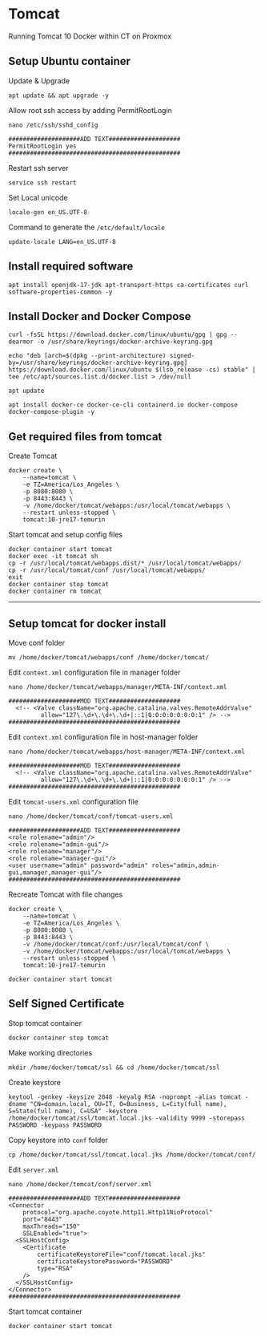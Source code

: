 # Tomcat
Running Tomcat 10 Docker within CT on Proxmox

## Setup Ubuntu container
Update & Upgrade
```
apt update && apt upgrade -y
```
Allow root ssh access by adding PermitRootLogin
```
nano /etc/ssh/sshd_config

####################ADD TEXT####################
PermitRootLogin yes
################################################
```
Restart ssh server
```
service ssh restart
```
Set Local unicode
```
locale-gen en_US.UTF-8
```
Command to generate the ```/etc/default/locale```
```
update-locale LANG=en_US.UTF-8
```
## Install required software
```
apt install openjdk-17-jdk apt-transport-https ca-certificates curl software-properties-common -y
```

## Install Docker and Docker Compose
```
curl -fsSL https://download.docker.com/linux/ubuntu/gpg | gpg --dearmor -o /usr/share/keyrings/docker-archive-keyring.gpg

echo "deb [arch=$(dpkg --print-architecture) signed-by=/usr/share/keyrings/docker-archive-keyring.gpg] https://download.docker.com/linux/ubuntu $(lsb_release -cs) stable" | tee /etc/apt/sources.list.d/docker.list > /dev/null

apt update

apt install docker-ce docker-ce-cli containerd.io docker-compose docker-compose-plugin -y
```



## Get required files from tomcat
Create Tomcat 
```
docker create \
	--name=tomcat \
	-e TZ=America/Los_Angeles \
	-p 8080:8080 \
	-p 8443:8443 \
	-v /home/docker/tomcat/webapps:/usr/local/tomcat/webapps \
	--restart unless-stopped \
	tomcat:10-jre17-temurin
```
	
Start tomcat and setup config files
```
docker container start tomcat
docker exec -it tomcat sh
cp -r /usr/local/tomcat/webapps.dist/* /usr/local/tomcat/webapps/
cp -r /usr/local/tomcat/conf /usr/local/tomcat/webapps/
exit
docker container stop tomcat
docker container rm tomcat
```
---

## Setup tomcat for docker install

Move conf folder
```
mv /home/docker/tomcat/webapps/conf /home/docker/tomcat/
```

Edit ```context.xml``` configuration file in manager folder
```
nano /home/docker/tomcat/webapps/manager/META-INF/context.xml

####################MOD TEXT####################
  <!-- <Valve className="org.apache.catalina.valves.RemoteAddrValve"
         allow="127\.\d+\.\d+\.\d+|::1|0:0:0:0:0:0:0:1" /> -->
################################################
```
Edit ```context.xml``` configuration file in host-manager folder
```
nano /home/docker/tomcat/webapps/host-manager/META-INF/context.xml

####################MOD TEXT####################
  <!-- <Valve className="org.apache.catalina.valves.RemoteAddrValve"
         allow="127\.\d+\.\d+\.\d+|::1|0:0:0:0:0:0:0:1" /> -->
################################################
```

Edit ```tomcat-users.xml``` configuration file
```         
nano /home/docker/tomcat/conf/tomcat-users.xml

####################ADD TEXT####################
<role rolename="admin"/>
<role rolename="admin-gui"/>
<role rolename="manager"/>
<role rolename="manager-gui"/>
<user username="admin" password="admin" roles="admin,admin-gui,manager,manager-gui"/>
################################################
```

Recreate Tomcat with file changes
```
docker create \
	--name=tomcat \
	-e TZ=America/Los_Angeles \
	-p 8080:8080 \
	-p 8443:8443 \
	-v /home/docker/tomcat/conf:/usr/local/tomcat/conf \
	-v /home/docker/tomcat/webapps:/usr/local/tomcat/webapps \
	--restart unless-stopped \
	tomcat:10-jre17-temurin
	
docker container start tomcat
```

## Self Signed Certificate

Stop tomcat container
```
docker container stop tomcat
```

Make working directories
```
mkdir /home/docker/tomcat/ssl && cd /home/docker/tomcat/ssl
```

Create keystore
```
keytool -genkey -keysize 2048 -keyalg RSA -noprompt -alias tomcat -dname "CN=domain.local, OU=IT, O=Business, L=City(full name), S=State(full name), C=USA" -keystore /home/docker/tomcat/ssl/tomcat.local.jks -validity 9999 -storepass PASSWORD -keypass PASSWORD
```

Copy keystore into ```conf``` folder
```
cp /home/docker/tomcat/ssl/tomcat.local.jks /home/docker/tomcat/conf/
```

Edit ```server.xml```
```
nano /home/docker/tomcat/conf/server.xml

####################ADD TEXT####################
<Connector
	protocol="org.apache.coyote.http11.Http11NioProtocol"
	port="8443"
	maxThreads="150"
	SSLEnabled="true">
  <SSLHostConfig>
	<Certificate
		certificateKeystoreFile="conf/tomcat.local.jks"
		certificateKeystorePassword="PASSWORD"
		type="RSA"
	/>
  </SSLHostConfig>
</Connector>
################################################
```

Start tomcat container
```
docker container start tomcat
```
